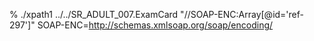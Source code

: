% ./xpath1 ../../SR_ADULT_007.ExamCard "//SOAP-ENC:Array[@id='ref-297']" SOAP-ENC=http://schemas.xmlsoap.org/soap/encoding/
